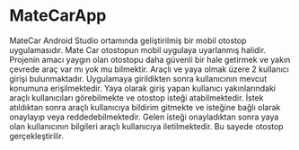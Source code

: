 # MateCarApp
MateCar Android Studio ortamında geliştirilmiş bir mobil otostop uygulamasıdır. 
Mate Car otostopun mobil uygulaya uyarlanmış halidir. Projenin amacı yaygın olan otostopu daha güvenli bir hale getirmek ve yakın çevrede araç var mı yok mu bilmektir. Araçlı ve yaya olmak üzere 2 kullanıcı girişi bulunmaktadır. Uygulamaya girildikten sonra kullanıcının mevcut konumuna erişilmektedir. Yaya olarak giriş yapan kullanıcı yakınlarındaki araçlı kullanıcıları görebilmekte ve otostop isteği atabilmektedir. İstek atıldıktan sonra araçlı kullanıcıya bildirim gitmekte ve isteğine bağlı olarak onaylayıp veya reddedebilmektedir. Gelen isteği onayladıktan sonra yaya olan kullanıcının bilgileri araçlı kullanıcıya iletilmektedir. Bu sayede otostop gerçekleştirilir.
